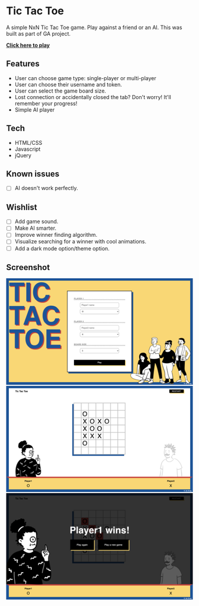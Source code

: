# Tic Tac Toe

A simple NxN Tic Tac Toe game. Play against a friend or an AI. This was built as part of GA project.

**[Click here to play](https://jiasong214.github.io/tic-tac-toe/)**

## Features

- User can choose game type: single-player or multi-player
- User can choose their username and token.
- User can select the game board size.
- Lost connection or accidentally closed the tab? Don't worry! It'll remember your progress!
- Simple AI player

## Tech

- HTML/CSS
- Javascript
- jQuery

## Known issues

- [ ] AI doesn't work perfectly.

## Wishlist

- [ ] Add game sound.
- [ ] Make AI smarter.
- [ ] Improve winner finding algorithm.
- [ ] Visualize searching for a winner with cool animations.
- [ ] Add a dark mode option/theme option.

## Screenshot

![Screenshot](images/screenshots/screenshot1.png)
![Screenshot](images/screenshots/screenshot2.png)
![Screenshot](images/screenshots/screenshot3.png)
